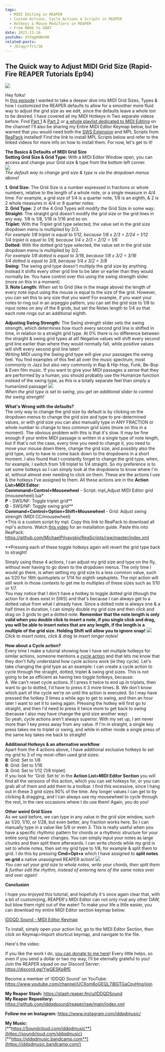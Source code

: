 ```yaml
---
tags:
  - MIDI Editing in REAPER
  - Custom Actions, Cycle Actions & Scripts in REAPER 
  - Hotkeys & Mouse Modifiers in REAPER
  - From N00b to GOAT
date: 2021-11-16
youtube: V5XqgHdWsH8
related-posts:
  - /blog/rfrt/36
---
```


## The Quick way to Adjust MIDI Grid Size (Rapid-Fire REAPER Tutorials Ep94) ##

![](/blog/rfrt/94/RFRT-Ep94.jpg)

Hey folks!  
 In [this episode](https://youtu.be/V5XqgHdWsH8) I wanted to take a deeper dive into MIDI Grid Sizes, Types & how I customized the REAPER defaults to allow for a smoother more fluid way to adjust the grid size as we edit, since the defaults leave a whole ton to be desired. I have covered all my MIDI Hotkeys in Two separate videos before. Find [Part 1](https://youtu.be/0Ch9hLZBh5M) & [Part 2](https://youtu.be/ByfB7OYzR4E) or [a whole playlist dedicated to MIDI Editing](https://www.youtube.com/watch?v=akqKvLiO0xc&list=PLjvmrOUg3J0qpyLea1FiRBrpfWyRaUbgg) on the channel! I'll also be sharing my Entire MIDI Editor Keymap below, but be warned that you would need both the [SWS Extension](https://www.youtube.com/watch?v=JSpDNz8c_do) and MPL Scripts from [ReaPack](https://www.youtube.com/watch?v=S2a4QWqZ53M) installed! Find the link to install MPL Scripts below and refer to the linked videos for more info on how to install them. For now, let's get to it!

**The Basics & Defaults of MIDI Grid Size**  
**Setting Grid Size & Grid Type:** With a MIDI Editor Window open, you can access and change your Grid size & type from the bottom left corner.  
 ![](/blog/rfrt/94/rfrt94-1.png)  
 _The default way to change grid size & type is via the dropdown menus above!_  

 **1. Grid Size:** The Grid Size is a number expressed in fractions or whole numbers, relative to the length of a whole note, or a single measure in 4/4 time. For example, a grid size of 1/4 is a quarter note, 1/8 is an eighth, & 2 is 2 whole measures in 4/4 or 8 quarter notes.  
 **2. Grid Type:** 2 of the 4 Grid Types will modify the Grid Size in some way:  
 **Straight:** The straight grid doesn't modify the grid size or the grid lines in any way. 1/8 is 1/8, 1/16 is 1/16 and so on.  
 **Triplet:** With the Triplet grid type selected, the value set in the grid size dropdown menu is multiplied by 2/3.  
 _For example 1/8 triplet is equal to 1/12, because 1/8 x 2/3 = 2/24 = 1/12_   
             _1/4 triplet is equal to 1/6, because 1/4 x 2/3 = 2/12 = 1/6_   
 **Dotted:** With the dotted grid type selected, the value set in the grid size dropdown menu is multiplied by 3/2.  
_For example 1/8 dotted is equal to 3/16, because 1/8 x 3/2 = 3/16_  
            _1/4 dotted is equal to 3/8, because 1/4 x 3/2 = 3/8_  
 **Swing:** The swing grid type doesn't multiply the grid size by anything. Instead it shifts every other grid line to be later or earlier than they would normally be. You have control over this using the swing strength slider. (more on this in a moment)  
 **3. Note Length:** When set to Grid (like in the image above) the length of every note input using the mouse is equal to the size of the grid. However, you can set this to any size that you want! For example, if you want your notes to ring out in an arpeggio pattern, you can set the grid size to 1/8 to input notes on any of the 8 grids, but set the Notes length to 1/4 so that each note rings out an additional eighth.  

**Adjusting Swing Strength:** The Swing strength slider sets the swing strength, which determines how much every second grid line is shifted in time, in relation to a straight grid type. At 0% there is no difference between the straight & swing grid types at all! Negative values will shift every second grid line earlier than where they would normally fall, while positive values will shift every second grid line later!  
Writing MIDI using the Swing grid type will give your passages the swing feel. You find examples of this feel all over the music spectrum, most commonly in Jazz but also very commonly in Rap & Hip-Hop, Funk, Be-Bop & Even film music. If you want to give your MIDI passages a sense that they are performed by a human, you should probably use the Humanize function instead of the swing type, as this is a totally separate feel than simply a humanized passage!
![](/blog/rfrt/94/rfrt94-2.gif)  
_When the grid type is set to swing, you get an additional slider to control the swing strength!_  

**What's Wrong with the defaults?**  
The only way to change the grid size by default is by clicking on the dropdown menus to change the grid size and type to pre-determined values, or with grid size you can also manually type in ANY FRACTION or whole number to change to less common grid sizes (more on this in a moment). The obvious problem with this is that it's slow. It may be fine enough if your entire MIDI passage is written in a single type of note length, but if that's not the case, every time you need to change it, you need to move your mouse down there, change the grid size, and possibly also the grid type, only to have to come back down to the dropdowns in a short moment. I also found that I constantly forget to change the grid type, when, for example, I switch from 1/8 triplet to 1/4 straight. So my preference is to set some hotkeys so I can simply look at the dropdowns to know where I'm at, without almost ever needing to click on them. These are the actions I use & the hotkeys I've assigned to them. All these actions are in the **Action List>MIDI Editor**:  
**Commmand+Control+Mousewheel** -  Script: mpl_Adjust MIDI Editor grid (mousewheel).lua*  
**P** - SWS/NF: Toggle triplet grid**  
**O** - SWS/NF: Toggle swing grid**  
**Command+Control+Option+Shift+Mousewheel** - Grid: Adjust swing strength (MIDI CC/mousewheel)  
*This is a custom script by mpl. Copy this link to ReaPack to download all mpl's actions. Watch [this video](https://www.youtube.com/watch?v=S2a4QWqZ53M) for an installation guide. Paste this into ReaPack:  
 https://github.com/MichaelPilyavskiy/ReaScripts/raw/master/index.xml

**Pressing each of these toggle hotkeys again will revert the grid type back to straight!

 Simply using these 4 actions, I can adjust my grid size and type on the fly, without ever having to go down to the dropdown menus. The only time I would go there, is when setting my grid size to a less common value, such as 1/20 for 16th quintuplets or 1/14 for eighth septuplets. The mpl action will still work in those contexts to get me to multiples of these sizes such as 1/10 or 1/7.  
 You may notice that I don't have a hotkey to toggle dotted grid (though the action for it does exist in SWS) and that's because I can always get to a dotted value from what I already have. Since a dotted note is always one & a half times in duration, I can simply double my grid size and then click and drag on 3 grids to get a dotted note. **Remember that the note length is only valid when you double click to insert a note, if you single click and drag, you will be able to insert notes that are any length, if the length is a multiple of the grid size. Holding Shift will allow you to ignore snap!**
 ![](/blog/rfrt/94/rfrt94-3.gif)  
 _Click to insert notes, click & drag to insert longer notes!_

**How about a Cycle action?**  
 Every time I make a tutorial showing how I have set multiple hotkeys for similar actions, someone mentions a [cycle action](https://www.youtube.com/watch?v=PQAaAN6AI0I) and that lets me know that they don't fully understand how cycle actions work (ie they cycle). Let's take changing the grid type as an example: I can create a cycle action to cycle through the straight, dotted, triplet & swing grid sizes. This is not going to be as efficient as having two toggle hotkeys, because:  
 A. We can't reset cycle actions. If I press it twice to end up in triplets, then want to go to dotted, I'd have to press it 3 more times.
 B. We don't know which part of the cycle we're on until the action is executed. So I may have pressed the hotkey 3 times a while ago to get to swing, and then an hour later I want to set it to swing again. Pressing the hotkey will first go to straight, and then I'd need to press it twice more to get back to swing (because I also may have change the grid size another way)  
 So yeah, cycle actions aren't always superior. With my set up, I am never more than 1 key press away from any value. If I'm in straight, a single key press takes me to triplet or swing, and while in either mode a single press of the same key takes me back to straight!

**Additional Hotkeys & an alternative workflow**  
Apart from the 4 actions above, I have additional exclusive hotkeys to set my grid to 3 of my most-often used grid sizes:  
**8**: Grid: Set to 1/8  
**6**: Grid: Set to 1/16  
**3**: Grid: Set to 1/12 (1/8 triplet)  
If you look for 'Grid: Set to' in the **Action List>MIDI Editor Section** you will find all the versions of this action, which you can set hotkeys for, or you can grab all of them and add them to a toolbar. I find this excessive, since I hang out in these 3 grid sizes 90% of the time. Any longer values I can get to by clicking & dragging, and I can always use my mousewheel to cycle through the rest, in the rare occasions where I do use them! Again, you do you!

**Other weird Grid Sizes**  
As we said before, we can type in any value in the grid size window, such as 1/20, 1/10, or 1/28, but even better, any fraction works here. So I can manually type in a value like 5/8 or even 3. This is really useful when you have a specific rhythmic pattern for chords or a rhythmic structure for your entire song that never changes. You can simply input your notes as large chunks and then split them afterwards. I can write chords while my grid is set to whole notes, then set my grid type to 1/8, for example & split them to grid. I do this by pressing **Cmd+Opt+x** which I have assigned to **split notes on grid** a native unassigned REAPER action! 
 ![](/blog/rfrt/94/rfrt94-4.gif)  
 _You can set your grid size to whole notes, write your chords, then split them & further edit the rhythm, instead of entering tens of the same notes over and over again!_

**Conclusion**

I hope you enjoyed this tutorial, and hopefully it's once again clear that, with a bit of customizing, REAPER's MIDI Editor can not only rival any other DAW, but blow them right out of the water! To make your life a little easier, you can download my entire MIDI Editor section keymap below:  

[IDDQD Sound - MIDI Editor Keymap](/blog/rfrt/94/iddqd_MIDI-Editor-Keymap.ReaperKeyMap)

To install, simply open your action list, go to the MIDI Editor Section, then click on Keymap>Import shortcut keymap, and navigate to the file.  

Here's the video:

<youtube id="V5XqgHdWsH8"></youtube>

If you like the work I do, [you can donate to me here](http://www.buymeacoffee.com/iddqdsound)! Every little helps, so even if you send a dollar or two my way, I’ll be eternally grateful to you!  
 Join the REAPER squad on our Discord Server:  
<https://discord.gg/YwQESKpBfE>

Become a member of ‘IDDQD Sound’ on YouTube: <https://www.youtube.com/channel/UCXom6oGEQL7iBGTGaCpyHng/join>

**My Reaper Stash:** <https://stash.reaper.fm/u/IDDQDSound>  
**My Reaper Repository:** <https://github.com/iddqdsound/reaper/raw/main/index.xml>

**Follow me on Instagram:** <https://www.instagram.com/iddqdmusic/>

**My Music:**  
[**https://Soundcloud.com/iddqdmusic**](https://soundcloud.com/iddqdmusic)  
[**https://iddqdmusic.bandcamp.com**](https://iddqdmusic.bandcamp.com/)  

